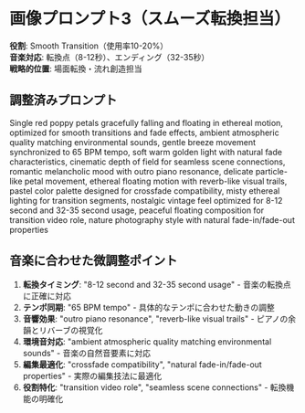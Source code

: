 # 画像プロンプト3（スムーズ転換担当）

**役割**: Smooth Transition（使用率10-20%）  
**音楽対応**: 転換点（8-12秒）、エンディング（32-35秒）  
**戦略的位置**: 場面転換・流れ創造担当

## 調整済みプロンプト

Single red poppy petals gracefully falling and floating in ethereal motion, optimized for smooth transitions and fade effects, ambient atmospheric quality matching environmental sounds, gentle breeze movement synchronized to 65 BPM tempo, soft warm golden light with natural fade characteristics, cinematic depth of field for seamless scene connections, romantic melancholic mood with outro piano resonance, delicate particle-like petal movement, ethereal floating motion with reverb-like visual trails, pastel color palette designed for crossfade compatibility, misty ethereal lighting for transition segments, nostalgic vintage feel optimized for 8-12 second and 32-35 second usage, peaceful floating composition for transition video role, nature photography style with natural fade-in/fade-out properties

## 音楽に合わせた微調整ポイント

1. **転換タイミング**: "8-12 second and 32-35 second usage" - 音楽の転換点に正確に対応
2. **テンポ同期**: "65 BPM tempo" - 具体的なテンポに合わせた動きの調整
3. **音響効果**: "outro piano resonance", "reverb-like visual trails" - ピアノの余韻とリバーブの視覚化
4. **環境音対応**: "ambient atmospheric quality matching environmental sounds" - 音楽の自然音要素に対応
5. **編集最適化**: "crossfade compatibility", "natural fade-in/fade-out properties" - 実際の編集技法に最適化
6. **役割特化**: "transition video role", "seamless scene connections" - 転換機能の明確化